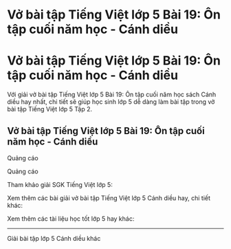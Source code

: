 # Vở bài tập Tiếng Việt lớp 5 Bài 19: Ôn tập cuối năm học - Cánh diều

# Vở bài tập Tiếng Việt lớp 5 Bài 19: Ôn tập cuối năm học - Cánh diều

Với giải vở bài tập Tiếng Việt lớp 5 Bài 19: Ôn tập cuối năm học sách Cánh diều hay nhất, chi tiết sẽ giúp học sinh lớp 5 dễ dàng làm bài tập trong vở bài tập Tiếng Việt lớp 5 Tập 2.

## Vở bài tập Tiếng Việt lớp 5 Bài 19: Ôn tập cuối năm học - Cánh diều

Quảng cáo

Quảng cáo

Tham khảo giải SGK Tiếng Việt lớp 5:

Xem thêm các bài giải vở bài tập Tiếng Việt lớp 5 Cánh diều hay, chi tiết khác:

Xem thêm các tài liệu học tốt lớp 5 hay khác:

* * *

Giải bài tập lớp 5 Cánh diều khác
